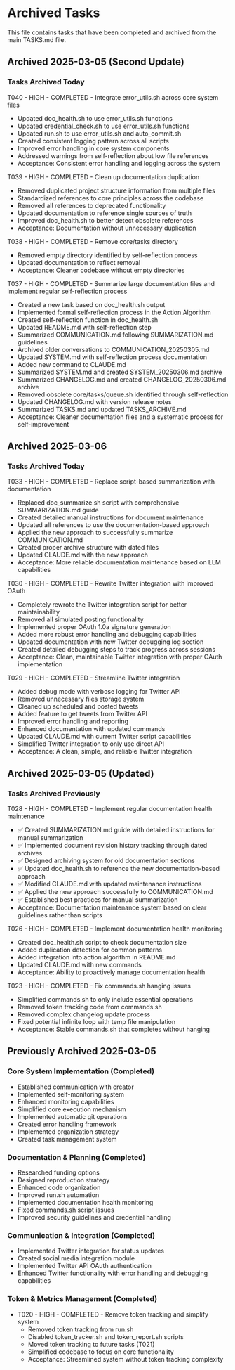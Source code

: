 # Archived Tasks

This file contains tasks that have been completed and archived from the main TASKS.md file.

## Archived 2025-03-05 (Second Update)

### Tasks Archived Today

T040 - HIGH - COMPLETED - Integrate error_utils.sh across core system files
- Updated doc_health.sh to use error_utils.sh functions
- Updated credential_check.sh to use error_utils.sh functions
- Updated run.sh to use error_utils.sh and auto_commit.sh
- Created consistent logging pattern across all scripts
- Improved error handling in core system components
- Addressed warnings from self-reflection about low file references
- Acceptance: Consistent error handling and logging across the system

T039 - HIGH - COMPLETED - Clean up documentation duplication
- Removed duplicated project structure information from multiple files
- Standardized references to core principles across the codebase
- Removed all references to deprecated functionality
- Updated documentation to reference single sources of truth
- Improved doc_health.sh to better detect obsolete references
- Acceptance: Documentation without unnecessary duplication

T038 - HIGH - COMPLETED - Remove core/tasks directory
- Removed empty directory identified by self-reflection process
- Updated documentation to reflect removal
- Acceptance: Cleaner codebase without empty directories

T037 - HIGH - COMPLETED - Summarize large documentation files and implement regular self-reflection process
- Created a new task based on doc_health.sh output
- Implemented formal self-reflection process in the Action Algorithm
- Created self-reflection function in doc_health.sh
- Updated README.md with self-reflection step
- Summarized COMMUNICATION.md following SUMMARIZATION.md guidelines
- Archived older conversations to COMMUNICATION_20250305.md
- Updated SYSTEM.md with self-reflection process documentation
- Added new command to CLAUDE.md
- Summarized SYSTEM.md and created SYSTEM_20250306.md archive
- Summarized CHANGELOG.md and created CHANGELOG_20250306.md archive
- Removed obsolete core/tasks/queue.sh identified through self-reflection
- Updated CHANGELOG.md with version release notes
- Summarized TASKS.md and updated TASKS_ARCHIVE.md
- Acceptance: Cleaner documentation files and a systematic process for self-improvement

## Archived 2025-03-06

### Tasks Archived Today

T033 - HIGH - COMPLETED - Replace script-based summarization with documentation
- Replaced doc_summarize.sh script with comprehensive SUMMARIZATION.md guide
- Created detailed manual instructions for document maintenance
- Updated all references to use the documentation-based approach
- Applied the new approach to successfully summarize COMMUNICATION.md
- Created proper archive structure with dated files
- Updated CLAUDE.md with the new approach
- Acceptance: More reliable documentation maintenance based on LLM capabilities 

T030 - HIGH - COMPLETED - Rewrite Twitter integration with improved OAuth
- Completely rewrote the Twitter integration script for better maintainability
- Removed all simulated posting functionality
- Implemented proper OAuth 1.0a signature generation
- Added more robust error handling and debugging capabilities
- Updated documentation with new Twitter debugging log section
- Created detailed debugging steps to track progress across sessions
- Acceptance: Clean, maintainable Twitter integration with proper OAuth implementation

T029 - HIGH - COMPLETED - Streamline Twitter integration
- Added debug mode with verbose logging for Twitter API
- Removed unnecessary files storage system
- Cleaned up scheduled and posted tweets
- Added feature to get tweets from Twitter API
- Improved error handling and reporting
- Enhanced documentation with updated commands
- Updated CLAUDE.md with current Twitter script capabilities
- Simplified Twitter integration to only use direct API
- Acceptance: A clean, simple, and reliable Twitter integration

## Archived 2025-03-05 (Updated)

### Tasks Archived Previously

T028 - HIGH - COMPLETED - Implement regular documentation health maintenance
- ✅ Created SUMMARIZATION.md guide with detailed instructions for manual summarization
- ✅ Implemented document revision history tracking through dated archives
- ✅ Designed archiving system for old documentation sections
- ✅ Updated doc_health.sh to reference the new documentation-based approach
- ✅ Modified CLAUDE.md with updated maintenance instructions
- ✅ Applied the new approach successfully to COMMUNICATION.md
- ✅ Established best practices for manual summarization
- Acceptance: Documentation maintenance system based on clear guidelines rather than scripts

T026 - HIGH - COMPLETED - Implement documentation health monitoring
- Created doc_health.sh script to check documentation size
- Added duplication detection for common patterns
- Added integration into action algorithm in README.md
- Updated CLAUDE.md with new commands
- Acceptance: Ability to proactively manage documentation health

T023 - HIGH - COMPLETED - Fix commands.sh hanging issues
- Simplified commands.sh to only include essential operations
- Removed token tracking code from commands.sh
- Removed complex changelog update process
- Fixed potential infinite loop with temp file manipulation
- Acceptance: Stable commands.sh that completes without hanging

## Previously Archived 2025-03-05

### Core System Implementation (Completed)
- Established communication with creator
- Implemented self-monitoring system
- Enhanced monitoring capabilities
- Simplified core execution mechanism
- Implemented automatic git operations
- Created error handling framework
- Implemented organization strategy
- Created task management system

### Documentation & Planning (Completed)
- Researched funding options
- Designed reproduction strategy
- Enhanced code organization
- Improved run.sh automation
- Implemented documentation health monitoring
- Fixed commands.sh script issues
- Improved security guidelines and credential handling

### Communication & Integration (Completed)
- Implemented Twitter integration for status updates
- Created social media integration module
- Implemented Twitter API OAuth authentication
- Enhanced Twitter functionality with error handling and debugging capabilities

### Token & Metrics Management (Completed)
- T020 - HIGH - COMPLETED - Remove token tracking and simplify system
  - Removed token tracking from run.sh
  - Disabled token_tracker.sh and token_report.sh scripts
  - Moved token tracking to future tasks (T021)
  - Simplified codebase to focus on core functionality
  - Acceptance: Streamlined system without token tracking complexity